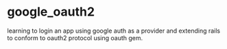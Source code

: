 # google_oauth2
learning to login an app using google auth as a provider and extending rails to conform to oauth2 protocol using oauth gem.
